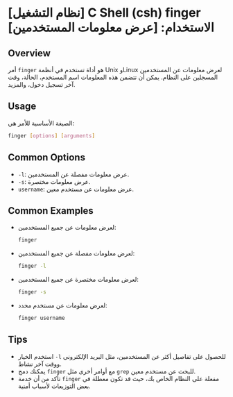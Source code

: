 # [نظام التشغيل] C Shell (csh) finger الاستخدام: [عرض معلومات المستخدمين]

## Overview
أمر `finger` هو أداة تستخدم في أنظمة Unix وLinux لعرض معلومات عن المستخدمين المسجلين على النظام. يمكن أن تتضمن هذه المعلومات اسم المستخدم، الحالة، وقت آخر تسجيل دخول، والمزيد.

## Usage
الصيغة الأساسية للأمر هي:

```bash
finger [options] [arguments]
```

## Common Options
- `-l`: عرض معلومات مفصلة عن المستخدمين.
- `-s`: عرض معلومات مختصرة.
- `username`: عرض معلومات عن مستخدم معين.

## Common Examples
- لعرض معلومات عن جميع المستخدمين:
  ```bash
  finger
  ```

- لعرض معلومات مفصلة عن جميع المستخدمين:
  ```bash
  finger -l
  ```

- لعرض معلومات مختصرة عن جميع المستخدمين:
  ```bash
  finger -s
  ```

- لعرض معلومات عن مستخدم محدد:
  ```bash
  finger username
  ```

## Tips
- استخدم الخيار `-l` للحصول على تفاصيل أكثر عن المستخدمين، مثل البريد الإلكتروني ووقت آخر نشاط.
- يمكنك دمج `finger` مع أوامر أخرى مثل `grep` للبحث عن مستخدم معين.
- تأكد من أن خدمة `finger` مفعلة على النظام الخاص بك، حيث قد تكون معطلة في بعض التوزيعات لأسباب أمنية.